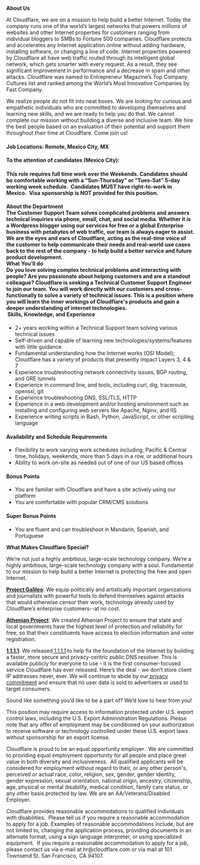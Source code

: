 <div class="content-intro">
	<div><strong>About Us</strong></div>
	<div>
		<p>At Cloudflare, we are on a mission to help build a better Internet. Today the company runs one of the world’s largest networks that powers millions of websites and other Internet properties for customers ranging from individual bloggers to SMBs to Fortune 500 companies. Cloudflare protects and accelerates any Internet application online without adding hardware, installing software, or changing a line of code. Internet properties powered by Cloudflare all have web traffic routed through its intelligent global network, which gets smarter with every request. As a result, they see significant improvement in performance and a decrease in spam and other attacks. Cloudflare was named to Entrepreneur Magazine’s Top Company Cultures list and ranked among the World’s Most Innovative Companies by Fast Company.&nbsp;</p>
		<p><span style="font-weight: 400;">We realize people do not fit into neat boxes. We are looking for curious and empathetic individuals who are committed to developing themselves and learning new skills, and we are ready to help you do that. We cannot complete our mission without building a diverse and inclusive team. We hire the best people based on an evaluation of their potential and support them throughout their time at Cloudflare. Come join us!&nbsp;</span></p>
	</div>
</div>
<h4><strong>Job Locations: Remote, Mexico City, MX</strong></h4>
<h4><strong>To the attention of candidates (Mexico City):&nbsp;</strong></h4>
<h4><strong>This role requires full time work over the Weekends. Candidates should be comfortable working with a “Sun-Thursday” or “Tues-Sat” 5-day working week schedule. &nbsp;Candidates MUST have right-to-work in Mexico.&nbsp; Visa sponsorship is NOT provided for this position.</strong></h4>
<h4><strong>About the Department</strong><br>The Customer Support Team solves complicated problems and answers technical inquiries via phone, email, chat, and social media. Whether it is a Wordpress blogger using our services for free or a global Enterprise business with petabytes of web traffic, our team is always eager to assist. We are the eyes and ears of Cloudflare, acting as the real-time voice of the customer to help communicate their needs and real-world use cases back to the rest of the company - to help build a better service and future product development.<br><strong>What You’ll do</strong><br>Do you love solving complex technical problems and interacting with people? Are you passionate about helping customers and are a standout colleague? Cloudflare is seeking a Technical Customer Support Engineer to join our team. You will work directly with our customers and cross-functionally to solve a variety of technical issues. This is a position where you will learn the inner workings of Cloudflare's products and gain a deeper understanding of internet technologies.<br><strong>&nbsp;Skills, Knowledge, and Experience</strong></h4>
<ul>
	<li>2+ years working within a Technical Support team solving various technical issues</li>
	<li>Self-driven and capable of learning new technologies/systems/features with little guidance</li>
	<li>Fundamental understanding how the Internet works (OSI Model); Cloudflare has a variety of products that presently impact Layers 3, 4 &amp; 7</li>
	<li>Experience troubleshooting network connectivity issues, BGP routing, and GRE tunnels</li>
	<li>Experience in command line, and tools, including curl, dig, traceroute, openssl, git</li>
	<li>Experience troubleshooting DNS, SSL/TLS, HTTP</li>
	<li>Experience in a web development and/or hosting environment such as installing and configuring web servers like Apache, Nginx, and IIS</li>
	<li>Experience writing scripts in Bash, Python, JavaScript, or other scripting language</li>
</ul>
<h4><strong>Availability and Schedule Requirements</strong></h4>
<ul>
	<li>Flexibility to work varying work schedules including; Pacific &amp; Central time, holidays, weekends, more than 5 days in a row, or additional hours</li>
	<li>Ability to work on-site as needed out of one of our US based offices</li>
</ul>
<h4><strong>Bonus Points</strong></h4>
<ul>
	<li>You are familiar with Cloudflare and have a site actively using our platform</li>
	<li>You are comfortable with popular CRM/CMS solutions</li>
</ul>
<h4><strong>Super Bonus Points</strong></h4>
<ul>
	<li>You are fluent and can troubleshoot in Mandarin, Spanish, and Portuguese</li>
</ul>
<div class="content-conclusion">
	<p><strong>What Makes Cloudflare Special?</strong></p>
	<p><span style="font-weight: 400;">We’re not just a highly ambitious, large-scale technology company. We’re a highly ambitious, large-scale technology company with a soul. Fundamental to our mission to help build a better Internet is protecting the free and open Internet.</span></p>
	<p><a href="https://blog.cloudflare.com/protecting-free-expression-online/"><strong>Project Galileo</strong></a><span style="font-weight: 400;">: We equip politically and artistically important organizations and journalists with powerful tools to defend themselves against attacks that would otherwise censor their work, technology already used by Cloudflare’s enterprise customers--at no cost.</span></p>
	<p><strong><a href="https://www.cloudflare.com/athenian/">Athenian Project</a></strong><span style="font-weight: 400;">: We created Athenian Project to ensure that state and local governments have the highest level of protection and reliability for free, so that their constituents have access to election information and voter registration.</span></p>
	<p><a href="https://1.1.1.1/"><strong>1.1.1.1</strong></a><span style="font-weight: 400;">: We released</span><a href="https://1.1.1.1/"> <span style="font-weight: 400;">1.1.1.1</span></a><span style="font-weight: 400;"> to help fix the foundation of the Internet by building a faster, more secure and privacy-centric public DNS resolver. This is available publicly for everyone to use - it is the first consumer-focused service Cloudflare has ever released. Here’s the deal - we don’t store client IP addresses never, ever. We will continue to abide by our</span><a href="https://developers.cloudflare.com/1.1.1.1/privacy/public-dns-resolver"> privacy commitment</a><span style="font-weight: 400;"> and ensure that no user data is sold to advertisers or used to target consumers.</span></p>
	<p><span style="font-weight: 400;">Sound like something you’d like to be a part of? We’d love to hear from you!</span></p>
	<p><span style="font-weight: 400;">This position may require access to information protected under U.S. export control laws, including the U.S. Export Administration Regulations. Please note that any offer of employment may be conditioned on your authorization to receive software or technology controlled under these U.S. export laws without sponsorship for an export license.</span></p>
	<p><span style="font-weight: 400;">Cloudflare is proud to be an equal opportunity employer. &nbsp;We are committed to providing equal employment opportunity for all people and place great value in both diversity and inclusiveness. &nbsp;All qualified applicants will be considered for employment without regard to their, or any other person's, perceived or actual</span> <span style="font-weight: 400;">race, color, religion, sex, gender, gender identity, gender expression, sexual orientation, national origin, ancestry, citizenship, age, physical or mental disability, medical condition, family care status, or any other basis protected by law. </span><span style="font-weight: 400;">We are an AA/Veterans/Disabled Employer.</span></p>
	<p><span style="font-weight: 400;">Cloudflare provides reasonable accommodations to qualified individuals with disabilities. &nbsp;Please tell us if you require a reasonable accommodation to apply for a job. Examples of reasonable accommodations include, but are not limited to, changing the application process, providing documents in an alternate format, using a sign language interpreter, or using specialized equipment. &nbsp;If you require a reasonable accommodation to apply for a job, please contact us via e-mail at </span><span style="font-weight: 400;">hr@cloudflare.com</span><span style="font-weight: 400;"> or via mail at 101 Townsend St. San Francisco, CA 94107.</span></p>
</div>